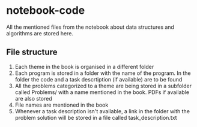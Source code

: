 # notebook-code
All the mentioned files from the notebook about data structures and algorithms are stored here.
## File structure
1. Each theme in the book is organised in a different folder
2. Each program is stored in a folder with the name of the program. In the folder the code and a task descrtiption (if available) are to be found
3. All the problems categorized to a theme are being stored in a subfolder called Problems/ with a name mentioned in the book. PDFs if available are also stored
4. File names are mentioned in the book
5. Whenever a task description isn't available, a link in the folder with the problem solution will be stored in a file called task_description.txt
